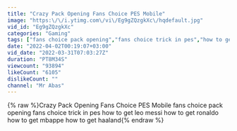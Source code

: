 ```yaml
---
title: "Crazy Pack Opening Fans Choice PES Mobile"
image: "https:\/\/i.ytimg.com\/vi\/Eg9gZQzgkXc\/hqdefault.jpg"
vid_id: "Eg9gZQzgkXc"
categories: "Gaming"
tags: ["fans choice pack opening","fans choice trick in pes","how to get leo messi"]
date: "2022-04-02T00:19:07+03:00"
vid_date: "2022-03-31T07:03:27Z"
duration: "PT8M34S"
viewcount: "93894"
likeCount: "6105"
dislikeCount: ""
channel: "Mr Abas"
---
```

{% raw %}Crazy Pack Opening Fans Choice PES Mobile fans choice pack opening fans choice trick in pes how to get leo messi how to get ronaldo how to get mbappe how to get haaland{% endraw %}
